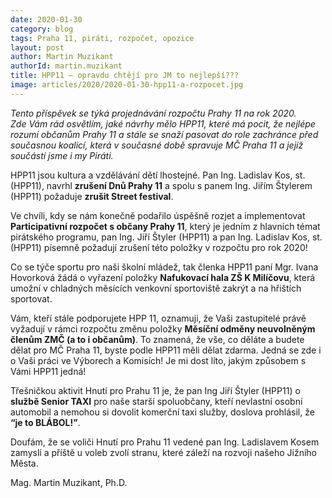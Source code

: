 ```yaml
---
date: 2020-01-30
category: blog
tags: Praha 11, piráti, rozpočet, opozice
layout: post
author: Martin Muzikant
authorId: martin.muzikant
title: HPP11 – opravdu chtějí pro JM to nejlepší???
image: articles/2020/2020-01-30-hpp11-a-rozpocet.jpg
---
```



*Tento příspěvek se týká projednávání rozpočtu Prahy 11 na rok 2020.</br>
Zde Vám rád osvětlím, jaké návrhy mělo HPP11, které má pocit, že nejlépe rozumí občanům Prahy 11 a stále se snaží pasovat do role zachránce před současnou koalicí, která v současné době spravuje MČ Praha 11 a jejíž součástí jsme i my Piráti.*

HPP11 jsou kultura a vzdělávání dětí lhostejné. Pan Ing. Ladislav Kos, st. (HPP11), navrhl **zrušení Dnů Prahy 11** a spolu s panem Ing. Jiřím Štylerem (HPP11) požaduje **zrušit Street festival**.

Ve chvíli, kdy se nám konečně podařilo úspěšně rozjet a implementovat **Participativní rozpočet s občany Prahy 11**, který je jedním z hlavních témat pirátského programu, pan Ing. Jiří Štyler (HPP11) a pan Ing. Ladislav Kos, st. (HPP11) písemně požadují zrušení této položky v rozpočtu pro rok 2020!

Co se týče sportu pro naši školní mládež, tak členka HPP11 paní Mgr. Ivana Hovorková žádá o vyřazení položky **Nafukovací hala ZŠ K Milíčovu**, která umožní v chladných měsících venkovní sportoviště zakrýt a na hřištích sportovat.

Vám, kteří stále podporujete HPP 11, oznamuji, že Vaši zastupitelé právě vyžadují v rámci rozpočtu změnu položky **Měsíční odměny neuvolněným členům ZMČ (a to i občanům)**. To znamená, že vše, co děláte a budete dělat pro MČ Praha 11, byste podle HPP11 měli dělat zdarma. Jedná se zde i o Vaši práci ve Výborech a Komisích! Je mi dost líto, jakým způsobem s Vámi HPP11 jedná!

Třešničkou aktivit Hnutí pro Prahu 11 je, že pan Ing Jiří Štyler (HPP11) o **službě Senior TAXI** pro naše starší spoluobčany, kteří nevlastní osobní automobil a nemohou si dovolit komerční taxi služby, doslova prohlásil, že **“je to BLÁBOL!”**.

Doufám, že se voliči Hnutí pro Prahu 11 vedené pan Ing. Ladislavem Kosem zamyslí a příště u voleb zvolí stranu, které záleží na rozvoji našeho Jižního Města.

Mag. Martin Muzikant, Ph.D.
